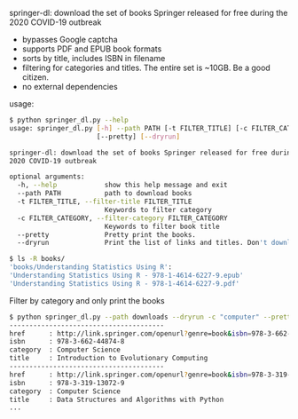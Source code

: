 springer-dl: download the set of books Springer released for free during the
2020 COVID-19 outbreak

- bypasses Google captcha
- supports PDF and EPUB book formats
- sorts by title, includes ISBN in filename
- filtering for categories and titles. The entire set is ~10GB. Be a good citizen.
- no external dependencies

usage: 

```bash
$ python springer_dl.py --help
usage: springer_dl.py [-h] --path PATH [-t FILTER_TITLE] [-c FILTER_CATEGORY]
                      [--pretty] [--dryrun]

springer-dl: download the set of books Springer released for free during the
2020 COVID-19 outbreak

optional arguments:
  -h, --help            show this help message and exit
  --path PATH           path to download books
  -t FILTER_TITLE, --filter-title FILTER_TITLE
                        Keywords to filter category
  -c FILTER_CATEGORY, --filter-category FILTER_CATEGORY
                        Keywords to filter book title
  --pretty              Pretty print the books.
  --dryrun              Print the list of links and titles. Don't download.
```

```bash
$ ls -R books/
'books/Understanding Statistics Using R':
'Understanding Statistics Using R - 978-1-4614-6227-9.epub'
'Understanding Statistics Using R - 978-1-4614-6227-9.pdf'
```


Filter by category and only print the books
```bash
$ python springer_dl.py --path downloads --dryrun -c "computer" --pretty
---------------------------------------
href      : http://link.springer.com/openurl?genre=book&isbn=978-3-662-44874-8
isbn      : 978-3-662-44874-8
category  : Computer Science
title     : Introduction to Evolutionary Computing
---------------------------------------
href      : http://link.springer.com/openurl?genre=book&isbn=978-3-319-13072-9
isbn      : 978-3-319-13072-9
category  : Computer Science
title     : Data Structures and Algorithms with Python
...
```